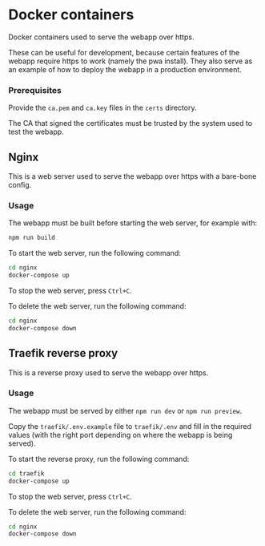 # Docker containers

Docker containers used to serve the webapp over https.

These can be useful for development, because certain features of the webapp require https to work (namely the pwa install).
They also serve as an example of how to deploy the webapp in a production environment.

### Prerequisites

Provide the `ca.pem` and `ca.key` files in the `certs` directory.

The CA that signed the certificates must be trusted by the system used to test the webapp.

## Nginx

This is a web server used to serve the webapp over https with a bare-bone config.

### Usage

The webapp must be built before starting the web server, for example with:

```bash
npm run build
```

To start the web server, run the following command:

```bash
cd nginx
docker-compose up
```

To stop the web server, press `Ctrl+C`.

To delete the web server, run the following command:

```bash
cd nginx
docker-compose down
```

## Traefik reverse proxy

This is a reverse proxy used to serve the webapp over https.

### Usage

The webapp must be served by either `npm run dev` or `npm run preview`.

Copy the `traefik/.env.example` file to `traefik/.env` and fill in the required values (with the right port depending on
where the webapp is being served).

To start the reverse proxy, run the following command:

```bash
cd traefik
docker-compose up
```

To stop the web server, press `Ctrl+C`.

To delete the web server, run the following command:

```bash
cd nginx
docker-compose down
```
